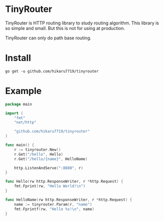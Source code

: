 # TinyRouter

TinyRouter is HTTP routing library to study routing algorithm.
This library is so simple and small. But this is not for using at production.

TinyRouter can only do path base routing.

# Install

```
go get -u github.com/hikaru7719/tinyrouter
```

# Example

```go
package main

import (
	"fmt"
	"net/http"

	"github.com/hikaru7719/tinyrouter"
)

func main() {
	r := tinyrouter.New()
	r.Get("/hello", Hello)
	r.Get("/hello/{name}", HelloName)

	http.ListenAndServe(":8080", r)
}

func Hello(rw http.ResponseWriter, r *http.Request) {
	fmt.Fprint(rw, "Hello World!\n")
}

func HelloName(rw http.ResponseWriter, r *http.Request) {
	name := tinyrouter.Param(r, "name")
	fmt.Fprintf(rw, "Hello %s!\n", name)
}
```
